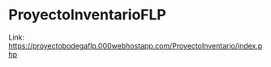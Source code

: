 # ProyectoInventarioFLP

Link: https://proyectobodegaflp.000webhostapp.com/ProyectoInventario/index.php
